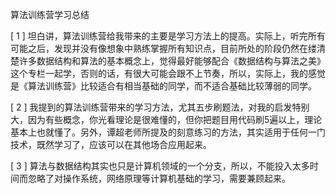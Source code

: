 算法训练营学习总结

[ 1 ] 坦白讲，算法训练营给我带来的主要是学习方法上的提高。实际上，听完所有可能之后，发现并没有像想象中熟练掌握所有知识点，目前所处的阶段仍然在缕清楚许多数据结构和算法的基本概念上，觉得最好能够配合《数据结构与算法之美》这个专栏一起学，否则的话，有很大可能会跟不上节奏，所以，实际上，我的感觉是《算法训练营》比较适合有相当基础的同学，而不适合基础比较薄弱的同学。

[ 2 ] 我提到的算法训练营带来的学习方法，尤其五步刷题法，对我的启发特别大，因为有些概念，你光看理论是很难懂的，但你把题目用代码刷5遍以上，理论基本上也就懂了。另外，谭超老师所提及的刻意练习的方法，其实适用于任何一门技术，既然学习了，应该可以在其他场合应用起来。

[ 3 ] 算法与数据结构其实也只是计算机领域的一个分支，所以，不能投入太多时间而忽略了对操作系统，网络原理等计算机基础的学习，需要兼顾起来。

